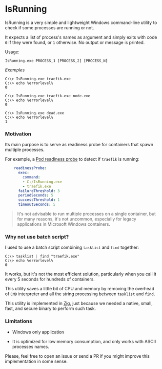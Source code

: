 # IsRunning

IsRunning is a very simple and lightweight Windows command-line utility to check if some processes are running or not.

It expects a list of process's names as argument and simply exits with code `0` if they were found, or `1` otherwise.
No output or message is printed.

Usage:

```CMD
IsRunning.exe PROCESS_1 [PROCESS_2] [PROCESS_N]
```

_Examples_
```CMD
C:\> IsRunning.exe traefik.exe
C:\> echo %errorlevel%
0
```

```CMD
C:\> IsRunning.exe traefik.exe node.exe
C:\> echo %errorlevel%
0
```

```CMD
C:\> IsRunning.exe dead.exe
C:\> echo %errorlevel%
1
```

### Motivation
Its main purpose is to serve as readiness probe for containers that spawn multiple processes.

For example, a [Pod readiness probe](https://kubernetes.io/docs/tasks/configure-pod-container/configure-liveness-readiness-startup-probes/) to detect if `traefik` is running:
```yaml
    readinessProbe:
      exec:
        command:
        - C:/IsRunning.exe
        - traefik.exe
      failureThreshold: 3
      periodSeconds: 5
      successThreshold: 1
      timeoutSeconds: 5
```

> It's not advisable to run multiple processes on a single container, but for many reasons, it's not uncommon, especially for legacy applications in Microsoft Windows containers.

### Why not use batch script?
I used to use a batch script combining `tasklist` and `find` together:

```CMD
C:\> tasklist | find "traefik.exe"
C:\> echo %errorlevel%
0
```

It works, but it's not the most efficient solution, particularly when you call it every 5 seconds for hundreds of containers.

This utility saves a little bit of CPU and memory by removing the overhead of `CMD` interpreter and all the string processing between `tasklist` and `find`.

This utility is implemented in [Zig](https://ziglang.org/), just because we needed a native, small, fast, and secure binary to perform such task.

### Limitations

- Windows only application

- It is optimized for low memory consumption, and only works with ASCII processes names.

Please, feel free to open an issue or send a PR if you might improve this implementation in some sense.

